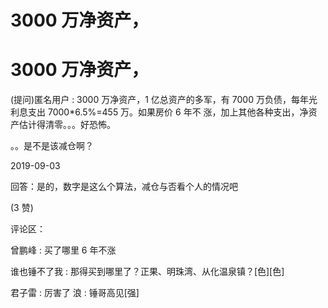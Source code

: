 # 3000 万净资产，

# 3000 万净资产，

(提问)匿名用户 : 3000 万净资产，1 亿总资产的多军，有 7000 万负债，每年光利息支出 7000*6.5%=455 万。如果房价 6 年不 涨，加上其他各种支出，净资产估计得清零。。。好恐怖。

。。是不是该减仓啊？

2019-09-03

回答：是的，数字是这么个算法，减仓与否看个人的情况吧

(3 赞)

评论区：

曾鹏峰 : 买了哪里 6 年不涨

谁也锤不了我 : 那得买到哪里了？正果、明珠湾、从化温泉镇？[色][色]

君子雷 : 厉害了 浪 : 锤哥高见[强]